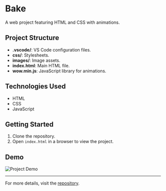 # Bake

A web project featuring HTML and CSS with animations.

## Project Structure

- **.vscode/**: VS Code configuration files.
- **css/**: Stylesheets.
- **images/**: Image assets.
- **index.html**: Main HTML file.
- **wow.min.js**: JavaScript library for animations.

## Technologies Used

- HTML
- CSS
- JavaScript

## Getting Started

1. Clone the repository.
2. Open `index.html` in a browser to view the project.

## Demo

![Project Demo](images/demo.png)

---

For more details, visit the [repository](https://github.com/fishryanie/Bake).
